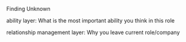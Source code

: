 Finding Unknown

ability layer:
What is the most important ability you think in this role

relationship management layer:
Why you leave current role/company
